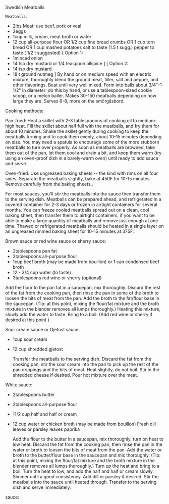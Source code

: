 Swedish Meatballs

    Meatballs:
- 2lbs Meat: use beef, pork or veal
- 2eggs
- 1cup milk, cream, meat broth or water
- 12 cup all-purpose flour OR 1/2 cup fine bread crumbs OR 1 cup torn bread OR 1 cup mashed potatoes
        salt to taste (1.5 t sugg.)
        pepper to taste ( 1/2 t suggested)
        [ Option 1:
- 1minced onion
- 14 tsp dry mustard or 1/4 teaspoon allspice ]
        [ Option 2:
- 14 tsp dry mustard
- 18 t ground nutmeg ]
By hand or on medium speed with an electric mixture, thoroughly blend the ground meat, filler, salt and pepper, and other flavorings.  Beat until very well mixed.   Form into balls about 3/4"-1 1/2"  in diameter: do this by hand, or use a tablespoon-sized cookie scoop, or a melon baller. Makes 30-150 meatballs depending on how large they are.  Serves 6-8, more on the smörgåsbord.

Cooking methods:

Pan-fried: Heat a skillet with 2-3 tablespooons of cooking oil to medium-high heat. Fill the skillet about half full with the meatballs, and fry them for about 10 minutes.  Shake the skillet gently during cooking to keep the meatballs turning and to cook them evenly, about 10-15 minutes depending on size.  You may need a spatula to encourage some of the more stubborn meatballs to turn over properly.  As soon as meatballs are browned, take them out of the pan, let them cool and drain a bit, and keep them warm (try using an oven-proof dish in a barely-warm oven) until ready to add sauce and serve.

Oven-fried: Use ungreased baking sheets -- the kind with rims on all four sides. Separate the meatballs slightly, bake at 450F for 10-15 minutes.  Remove carefully from the baking sheets..

For most sauces, you'll stir the meatballs into the sauce then transfer them to the serving dish.  Meatballs can be prepared ahead, and refrigerated in a covered container for 2-3 days or frozen in airtight containers for several months.  You can freeze cooled meatballs spread out on a clean, cool baking sheet, then transfer them to airtight containers, if you want to be able to make a large quantity of meatballs and remove just enough at one time.  Thawed or refrigerated meatballs should be heated in a single layer on an ungreased rimmed baking sheet for 10-15 minutes at 375F.

Brown sauce or red wine sauce or sherry sauce:

- 2tablespoons pan fat
- 2tablespoons all-purpose flour
- 1cup beef broth (may be made from bouillon) or 1 can condensed beef broth
- 12 - 3/4 cup water (to taste)
- 3tablespoons red wine or sherry (optional)

Add the flour to the pan fat in a saucepan, mix thoroughly.  Discard the rest of the fat from the cooking pan, then rinse the pan in some of the broth to loosen the bits of meat from the pan.  Add the broth to the fat/flour base in the saucepan.   (Tip: at this point, mixing the flour/fat mixture and the broth mixture in the blender removes all lumps thoroughly.) Heating this mixture, slowly add the water to taste.  Bring to a boil.   (Add  red wine or sherry if desired at this point.)

Sour cream sauce or Gjetost sauce:

- 1cup sour cream
- 12 cup shredded gjetost

    Transfer the meatballs to the serving dish. Discard the fat from the cooking pan, stir the sour cream into the pan to pick up the rest of the pan drippings and the bits of meat. Heat slightly, do not boil.  Stir in the shredded cheese if desired. Pour hot mixture over the meat.

White sauce:
- 2tablespoons butter
- 2tablespoons all-purpose flour
- 11/2 cup half and half or cream
- 12 cup water or chicken broth (may be made from bouillon)
    Fresh dill leaves or parsley leaves
    paprika

    Add the flour to the butter in a saucepan, mix thoroughly, turn on heat to low heat.   Discard the fat from the cooking pan, then rinse the pan in the water or broth to loosen the bits of meat from the pan.  Add the water or broth to the butter/flour base in the saucepan and mix thoroughly.  (Tip: at this point, mixing the flour/fat mixture and the broth mixture in the blender removes all lumps thoroughly.) Turn up the heat and bring to a boil. Turn the heat to low, and add the half and half or cream slowly.   Simmer until a good consistency.  Add dill or parsley if desired.  Stir the meatballs into the sauce until heated through.  Transfer to the serving dish and serve immediately.



sauce: 
